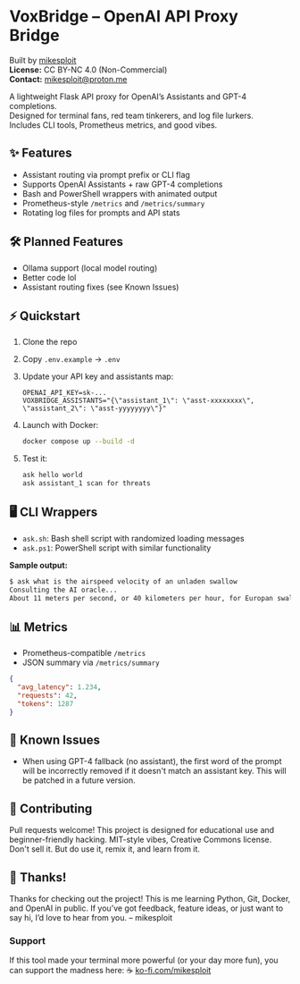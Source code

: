 # VoxBridge – OpenAI API Proxy Bridge

Built by [mikesploit](https://github.com/mikesploitsec/voxbridge)  
**License:** CC BY-NC 4.0 (Non-Commercial)  
**Contact:** [mikesploit@proton.me](mailto:mikesploit@proton.me)  

A lightweight Flask API proxy for OpenAI’s Assistants and GPT-4 completions.  
Designed for terminal fans, red team tinkerers, and log file lurkers.  
Includes CLI tools, Prometheus metrics, and good vibes.

## ✨ Features

- Assistant routing via prompt prefix or CLI flag
- Supports OpenAI Assistants + raw GPT-4 completions
- Bash and PowerShell wrappers with animated output
- Prometheus-style `/metrics` and `/metrics/summary`
- Rotating log files for prompts and API stats

## 🛠️ Planned Features

- Ollama support (local model routing)
- Better code lol
- Assistant routing fixes (see Known Issues)

## ⚡ Quickstart

1. Clone the repo  
2. Copy `.env.example` → `.env`  
3. Update your API key and assistants map:

    ```env
    OPENAI_API_KEY=sk-...
    VOXBRIDGE_ASSISTANTS="{\"assistant_1\": \"asst-xxxxxxxx\", \"assistant_2\": \"asst-yyyyyyyy\"}"
    ```

4. Launch with Docker:

    ```bash
    docker compose up --build -d
    ```

5. Test it:

    ```bash
    ask hello world
    ask assistant_1 scan for threats
    ```

## 🖥️ CLI Wrappers

- `ask.sh`: Bash shell script with randomized loading messages
- `ask.ps1`: PowerShell script with similar functionality

**Sample output:**
```bash
$ ask what is the airspeed velocity of an unladen swallow
Consulting the AI oracle...
About 11 meters per second, or 40 kilometers per hour, for Europan swallow. However, it's important to note that these figures could vary due to a number of factors such as the specific species of swallow, its age, size, health, and the weather conditions.
```

## 📊 Metrics

- Prometheus-compatible `/metrics`
- JSON summary via `/metrics/summary`
```json
{
  "avg_latency": 1.234,
  "requests": 42,
  "tokens": 1287
}
```

## 🫢 Known Issues
- When using GPT-4 fallback (no assistant), the first word of the prompt will be incorrectly removed if it doesn't match an assistant key. This will be patched in a future version.

## 🤩 Contributing

Pull requests welcome! This project is designed for educational use and beginner-friendly hacking.
MIT-style vibes, Creative Commons license.
Don't sell it. But do use it, remix it, and learn from it.

## 🙏 Thanks!
Thanks for checking out the project!
This is me learning Python, Git, Docker, and OpenAI in public.
If you’ve got feedback, feature ideas, or just want to say hi, I’d love to hear from you.
– mikesploit

### Support
If this tool made your terminal more powerful (or your day more fun), you can support the madness here:
☕ [ko-fi.com/mikesploit](https://ko-fi.com/mikesploit)  
